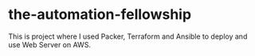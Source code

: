 # the-automation-fellowship
This is project where I used Packer, Terraform and Ansible to deploy and use Web Server on AWS. 
